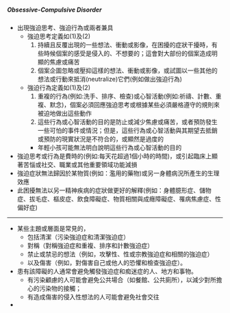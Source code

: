 ##### Obsessive-Compulsive Disorder
- 出現強迫思考、強迫行為或兩者兼具
	- 強迫思考定義如(1)及(2)
		1. 持續且反覆出現的一些想法、衝動或影像，在困擾的症狀干擾時，有些時候個案的感受是侵入的、不想要的；這會對大部份的個案造成明顯的焦慮或痛苦
		2. 個案企圖忽略或壓抑這樣的想法、衝動或影像，或試圖以一些其他的想法或行動來抵消(neutralize)它們(例如做出強迫行為)
	- 強迫行為定義如(1)及(2)
		1.    重複的行為(例如:洗手、排序、檢查)或心智活動(例如:祈禱、計數、重複、默念)，個案必須回應強迫思考或根據某些必須嚴格遵守的規則來被迫地做出這些動作
		2.    這些行為或心智活動的目的是防止或減少焦慮或痛苦，或者預防發生一些可怕的事件或情況；但是，這些行為或心智活動與其期望去抵銷或預防的現實狀況是不符合的，或顯然是過度的
		- 年輕小孩可能無法明白說明這些行為或心智活動的目的
- 強迫思考或行為是費時的(例如:每天花超過1個小時的時間)，或引起臨床上顯著苦惱或社交、職業或其他重要領域功能減損
- 強迫症狀無法歸因於某物質(例如：濫用的藥物)或另一身體病況所產生的生理效應
- 此困擾無法以另一精神疾病的症狀做更好的解釋(例如：身體臆形症、儲物症、拔毛症、樞皮症、飲食障礙症、物質相關與成癮障礙症、罹病焦慮症、性偏好症)
---
- 某些主題或層面是常見的，
	- 包括清潔（污染強迫症和清潔強迫症）
	- 對稱（對稱強迫症和重複、排序和計數強迫症）
	- 禁止或禁忌的想法（例如，攻擊性、性或宗教強迫症和相關的強迫症）
	- 以及傷害（例如，對傷害自己或他人的恐懼和檢查強迫症）。
- 患有該障礙的人通常會避免觸發強迫症和痴迷症的人、地方和事物。
	- 有污染顧慮的人可能會避免公共場合（如餐館、公共廁所），以減少對所擔心的污染物的接觸；
	- 有造成傷害的侵入性想法的人可能會避免社會交往
- 